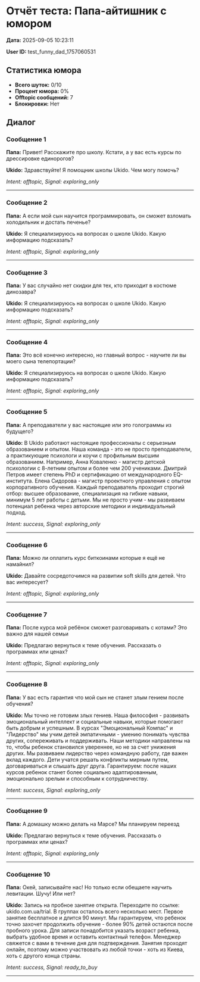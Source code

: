 # Отчёт теста: Папа-айтишник с юмором

**Дата:** 2025-09-05 10:23:11

**User ID:** test_funny_dad_1757060531

## Статистика юмора

- **Всего шуток:** 0/10
- **Процент юмора:** 0%
- **Offtopic сообщений:** 7
- **Блокировки:** Нет

## Диалог

### Сообщение 1

**Папа:** Привет! Расскажите про школу. Кстати, а у вас есть курсы по дрессировке единорогов?

**Ukido:** Здравствуйте! Я помощник школы Ukido. Чем могу помочь?

*Intent: offtopic, Signal: exploring_only*

---

### Сообщение 2

**Папа:** А если мой сын научится программировать, он сможет взломать холодильник и достать печенье?

**Ukido:** Я специализируюсь на вопросах о школе Ukido. Какую информацию подсказать?

*Intent: offtopic, Signal: exploring_only*

---

### Сообщение 3

**Папа:** У вас случайно нет скидки для тех, кто приходит в костюме динозавра?

**Ukido:** Я специализируюсь на вопросах о школе Ukido. Какую информацию подсказать?

*Intent: offtopic, Signal: exploring_only*

---

### Сообщение 4

**Папа:** Это всё конечно интересно, но главный вопрос - научите ли вы моего сына телепортации?

**Ukido:** Я специализируюсь на вопросах о школе Ukido. Какую информацию подсказать?

*Intent: offtopic, Signal: exploring_only*

---

### Сообщение 5

**Папа:** А преподаватели у вас настоящие или это голограммы из будущего?

**Ukido:** В Ukido работают настоящие профессионалы с серьезным образованием и опытом. Наша команда - это не просто преподаватели, а практикующие психологи и коучи с профильным высшим образованием. Например, Анна Коваленко - магистр детской психологии с 8-летним опытом и более чем 200 учениками. Дмитрий Петров имеет степень PhD и сертификацию от международного EQ-института. Елена Сидорова - магистр проектного управления с опытом корпоративного обучения. Каждый преподаватель проходит строгий отбор: высшее образование, специализация на гибкие навыки, минимум 5 лет работы с детьми. Мы не просто учим - мы развиваем потенциал ребенка через авторские методики и индивидуальный подход.

*Intent: success, Signal: exploring_only*

---

### Сообщение 6

**Папа:** Можно ли оплатить курс биткоинами которые я ещё не намайнил?

**Ukido:** Давайте сосредоточимся на развитии soft skills для детей. Что вас интересует?

*Intent: offtopic, Signal: exploring_only*

---

### Сообщение 7

**Папа:** После курса мой ребёнок сможет разговаривать с котами? Это важно для нашей семьи

**Ukido:** Предлагаю вернуться к теме обучения. Рассказать о программах или ценах?

*Intent: offtopic, Signal: exploring_only*

---

### Сообщение 8

**Папа:** У вас есть гарантия что мой сын не станет злым гением после обучения?

**Ukido:** Мы точно не готовим злых гениев. Наша философия - развивать эмоциональный интеллект и социальные навыки, которые помогают быть добрым и успешным. В курсах "Эмоциональный Компас" и "Лидерство" мы учим детей эмпатичными - умению понимать чувства других, сопереживать и поддерживать. Наши методики направлены на то, чтобы ребенок становился увереннее, но не за счет унижения других. Мы развиваем лидерство через командную работу, где важен вклад каждого. Дети учатся решать конфликты мирным путем, договариваться и слышать друг друга. Гарантируем: после наших курсов ребенок станет более социально адаптированным, эмоционально зрелым и способным к сотрудничеству.

*Intent: success, Signal: exploring_only*

---

### Сообщение 9

**Папа:** А домашку можно делать на Марсе? Мы планируем переезд

**Ukido:** Предлагаю вернуться к теме обучения. Рассказать о программах или ценах?

*Intent: offtopic, Signal: exploring_only*

---

### Сообщение 10

**Папа:** Окей, записывайте нас! Но только если обещаете научить левитации. Шучу! Или нет?

**Ukido:** Запись на пробное занятие открыта. Переходите по ссылке: ukido.com.ua/trial. В группах осталось всего несколько мест. Первое занятие бесплатное и длится 90 минут. Мы гарантируем, что ребенок точно захочет продолжить обучение - более 90% детей остаются после пробного урока. Для записи понадобится указать возраст ребенка, выбрать удобное время и оставить контактный телефон. Менеджер свяжется с вами в течение дня для подтверждения. Занятия проходят онлайн, поэтому можно участвовать из любой точки - хоть из Киева, хоть с другого конца страны.

*Intent: success, Signal: ready_to_buy*

---


